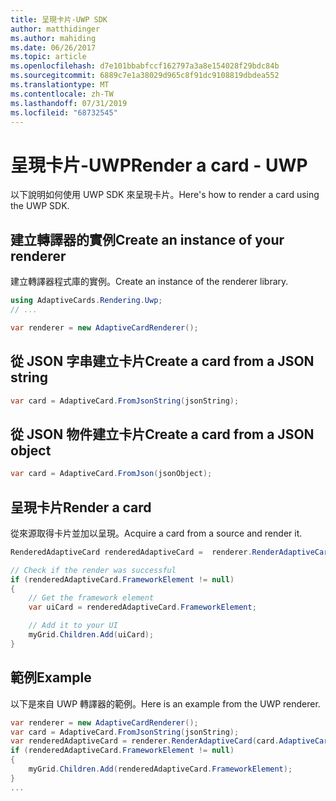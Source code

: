 ```yaml
---
title: 呈現卡片-UWP SDK
author: matthidinger
ms.author: mahiding
ms.date: 06/26/2017
ms.topic: article
ms.openlocfilehash: d7e101bbabfccf162797a3a8e154028f29bdc84b
ms.sourcegitcommit: 6889c7e1a38029d965c8f91dc9108819dbdea552
ms.translationtype: MT
ms.contentlocale: zh-TW
ms.lasthandoff: 07/31/2019
ms.locfileid: "68732545"
---
```

# <a name="render-a-card---uwp"></a><span data-ttu-id="f4d4e-102">呈現卡片-UWP</span><span class="sxs-lookup"><span data-stu-id="f4d4e-102">Render a card - UWP</span></span>

<span data-ttu-id="f4d4e-103">以下說明如何使用 UWP SDK 來呈現卡片。</span><span class="sxs-lookup"><span data-stu-id="f4d4e-103">Here's how to render a card using the UWP SDK.</span></span>

## <a name="create-an-instance-of-your-renderer"></a><span data-ttu-id="f4d4e-104">建立轉譯器的實例</span><span class="sxs-lookup"><span data-stu-id="f4d4e-104">Create an instance of your renderer</span></span>

<span data-ttu-id="f4d4e-105">建立轉譯器程式庫的實例。</span><span class="sxs-lookup"><span data-stu-id="f4d4e-105">Create an instance of the renderer library.</span></span> 

```csharp
using AdaptiveCards.Rendering.Uwp;
// ...

var renderer = new AdaptiveCardRenderer();
```

## <a name="create-a-card-from-a-json-string"></a><span data-ttu-id="f4d4e-106">從 JSON 字串建立卡片</span><span class="sxs-lookup"><span data-stu-id="f4d4e-106">Create a card from a JSON string</span></span>

```csharp
var card = AdaptiveCard.FromJsonString(jsonString);
```

## <a name="create-a-card-from-a-json-object"></a><span data-ttu-id="f4d4e-107">從 JSON 物件建立卡片</span><span class="sxs-lookup"><span data-stu-id="f4d4e-107">Create a card from a JSON object</span></span>

```csharp
var card = AdaptiveCard.FromJson(jsonObject);
```

## <a name="render-a-card"></a><span data-ttu-id="f4d4e-108">呈現卡片</span><span class="sxs-lookup"><span data-stu-id="f4d4e-108">Render a card</span></span>

<span data-ttu-id="f4d4e-109">從來源取得卡片並加以呈現。</span><span class="sxs-lookup"><span data-stu-id="f4d4e-109">Acquire a card from a source and render it.</span></span>

```csharp
RenderedAdaptiveCard renderedAdaptiveCard =  renderer.RenderAdaptiveCard(card);

// Check if the render was successful
if (renderedAdaptiveCard.FrameworkElement != null)
{
    // Get the framework element
    var uiCard = renderedAdaptiveCard.FrameworkElement;

    // Add it to your UI
    myGrid.Children.Add(uiCard);
}
```

## <a name="example"></a><span data-ttu-id="f4d4e-110">範例</span><span class="sxs-lookup"><span data-stu-id="f4d4e-110">Example</span></span>

<span data-ttu-id="f4d4e-111">以下是來自 UWP 轉譯器的範例。</span><span class="sxs-lookup"><span data-stu-id="f4d4e-111">Here is an example from the UWP renderer.</span></span>

```csharp
var renderer = new AdaptiveCardRenderer();
var card = AdaptiveCard.FromJsonString(jsonString);
var renderedAdaptiveCard = renderer.RenderAdaptiveCard(card.AdaptiveCard);
if (renderedAdaptiveCard.FrameworkElement != null)
{
    myGrid.Children.Add(renderedAdaptiveCard.FrameworkElement);
}
...
```